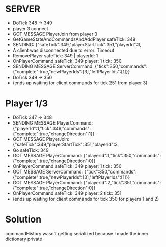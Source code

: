 # SERVER
- DoTick 348 -> 349
- player 3 connect
- GOT MESSAGE PlayerJoin from player 3
- GetGameStateAndCommandsAndAddPlayer safeTick: 349
- SENDING: {"safeTick":349,"playerStartTick":351,"playerId":3,
- A client was disconnected due to error: Timeout
- RemovePlayer safeTick: 349 | playerId: 1
- OnPlayerCommand safeTick: 349 player: 1 tick: 350
- SENDING MESSAGE ServerCommand: {"tick":350,"commands":{"complete":true,"newPlayerIds":[3],"leftPlayerIds":[1]}}
- DoTick 349 -> 350                              
- (ends up waiting for client commands for tick 251 from player 3)

# Player 1/3
- DoTick 347 -> 348
- SENDING MESSAGE PlayerCommand: {"playerId":1,"tick":349,"commands":{"complete":true,"changeDirection":1}}
- GOT MESSAGE PlayerJoin: {"safeTick":349,"playerStartTick":351,"playerId":3,
- Go safeTick: 349
- GOT MESSAGE PlayerCommand: {"playerId":1,"tick":350,"commands":{"complete":true,"changeDirection":0}}
- OnPlayerCommand safeTick: 349 player: 1 tick: 350
- GOT MESSAGE ServerCommand: {"tick":350,"commands":{"complete":true,"newPlayerIds":[3],"leftPlayerIds":[1]}}
- GOT MESSAGE PlayerCommand: {"playerId":2,"tick":351,"commands":{"complete":true,"changeDirection":0}}
- OnPlayerCommand safeTick: 349 player: 2 tick: 351
- (ends up waiting for client commands for tick 350 for players 1 and 2)


# Solution
commandHistory wasn't getting serialized because I made the inner dictionary private

